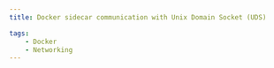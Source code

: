 ```yaml
---
title: Docker sidecar communication with Unix Domain Socket (UDS)

tags:
    - Docker
    - Networking
---
```

